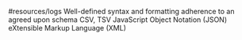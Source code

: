 #resources/logs 
Well-defined syntax and formatting 
adherence to an agreed upon schema
CSV, TSV 
JavaScript Object Notation (JSON) 
eXtensible Markup Language (XML)
